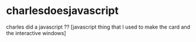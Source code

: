 # charlesdoesjavascript
charles did a javascript ?? [javascript thing that I used to make the card and the interactive windows]
